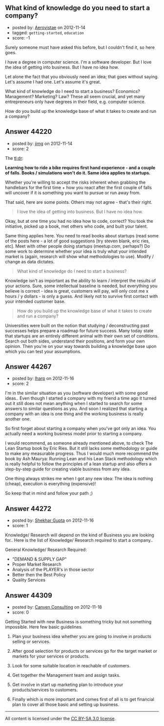 ## What kind of knowledge do you need to start a company?

- posted by: [Aerovistae](https://stackexchange.com/users/-1/17844-aerovistae) on 2012-11-14
- tagged: `getting-started`, `education`
- score: -1

Surely someone must have asked this before, but I couldn't find it, so here goes.

I have a degree in computer science. I'm a software developer. But I love the idea of getting into business. But I have no idea how.

Let alone the fact that you obviously need an idea; that goes without saying. Let's assume I had one. Let's assume it's great.

What kind of knowledge do I need to start a business? Economics? Management? Marketing? Law? These all seem crucial, and yet many entrepreneurs only have degrees in their field, e.g. computer science.

How do you build up the knowledge base of what it takes to create and run a company?


## Answer 44220

- posted by: [jimg](https://stackexchange.com/users/-1/2380-jimg) on 2012-11-14
- score: 2

<p>The <a href="http://en.wiktionary.org/wiki/TL;DR" rel="nofollow">tl;dr</a>:</p>

<p><strong>Learning how to ride a bike requires first hand experience - and a couple of falls.  Books / simulations won't do it. Same idea applies to startups.</strong></p>

<p>Whether you're willing to accept the risks inherent when grabbing the handlebars for the first time + how you react after the first couple of falls will uncover if it is something you want to pursue or run away from.</p>

<p>That said, here are some points.  Others may not agree - that's their right. </p>

<blockquote>
  <p>I love the idea of getting into business. But I have no idea how.</p>
</blockquote>

<p>Okay, but at one time you had no idea how to code, correct?  You took the initiative, picked up a book, met others who code, and built your talent.  </p>

<p>Same thing applies here. You need to read books about startups (read some of the posts here - a lot of good suggestions [try steven blank, eric ries, etc]. Meet with other people doing startups (meetup.com, perhaps?) Do some work to determine whether your idea is truly what your intended market is (again, research will show what methodologies to use). Modify / change as data dictates.</p>

<blockquote>
  <p>What kind of knowledge do I need to start a business? </p>
</blockquote>

<p>Knowledge isn't as important as the ability to learn / interpret the results of your actions.  Sure, some intellectual baseline is needed, but everything you believe is correct - idea is great, customers will pay, will only cost me x hours / y dollars - is only a guess.  And likely not to survive first contact with your intended customer base. </p>

<blockquote>
  <p>How do you build up the knowledge base of what it takes to create and run a company?</p>
</blockquote>

<p>Universities were built on the notion that studying / deconstructing past successes helps prepare a roadmap for future success.  Many today state that startups are an entirely different animal with their own set of conditions. Search out both sides, understand their positions, and form your own opinion.  Then you're on your way towards building a knowledge base upon which you can test your assumptions.</p>



## Answer 44267

- posted by: [lharp](https://stackexchange.com/users/-1/21641-lharp) on 2012-11-16
- score: 2

I'm in the similar situation as you (software developer) with some good ideas..
Even though I started a company with my friend a time ago it turned out it still does not mean anything when I started to search for some answers to similar questions as you. And soon I realized that starting a company with an idea is one thing and the working business is really another one.

So first forget about starting a company when you've got only an idea. You actually need a working business model prior to starting a company.

I would recommend, as someone already mentioned above, to check The Lean Startup book by Eric Ries. But it still lacks some methodology or guide to make any measurable progress.
Thus I would much more recommend the book by Ash Maurya: Running Lean and his Lean Stack methodology which is really helpful to follow the principles of a lean startup and also offers a step-by-step guide for creating viable business from any idea.

One thing always strikes me when I got any new idea:
The idea is nothing (cheap), execution is everything (expensive)!

So keep that in mind and follow your path ;)


## Answer 44272

- posted by: [Shekhar Gupta](https://stackexchange.com/users/-1/21642-shekhar-gupta) on 2012-11-16
- score: 1

Knowledge/ Research will depend on the kind of Business you are looking for.. Here is the list of Knowledge/ Research required to start a company..

General Knowledge/ Research Required:

 - "DEMAND & SUPPLY GAP"
 - Proper Market Research 
 - Analysis of the PLAYER's in those sector
 - Better then the Best Policy
 - Quality Services


## Answer 44309

- posted by: [Canven Consulting](https://stackexchange.com/users/-1/21665-canven-consulting) on 2012-11-18
- score: 0

Getting Started with new Business is something tricky but not something impossible. Here few basic guidelines.

1. Plan your business idea whether you are going to involve in products selling or services.

2. After good selection for products or services go for the target market or markets for your services or products.

3. Look for some suitable location in reachable of customers.

4. Get together the Management team and assign tasks.

5. Get involve in start up marketing plan to introduce your products/services to customers.

6. Finally which is more important and comes first of all is to get financial plan to cover all those basic and setting up business.







---

All content is licensed under the [CC BY-SA 3.0 license](https://creativecommons.org/licenses/by-sa/3.0/).
